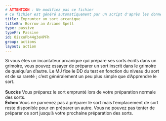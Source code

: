 ```yaml
---
# ATTENTION : Ne modifiez pas ce fichier
# Ce fichier est généré automatiquement par un script d'après les données du module Foundry VTT officiel et de sa traduction
title: Emprunter un sort arcanique
titleEn: Borrow an Arcane Spell
type: passive
typeFr: Passive
id: OizxuPb44g3eHPFh
group: actions
layout: action
---
```

<p><span id="ctl00_MainContent_DetailedOutput">Si vous êtes un incantateur arcanique qui prépare ses sorts écrits dans un grimoire, vous pouvez essayer de préparer un sort inscrit dans le grimoire de quelqu’un d’autre. Le MJ fixe le DD du test en fonction du niveau du sort et de sa rareté ; c’est généralement un peu plus simple que d’Apprendre le sort.<br><br><strong>Succès</strong> Vous préparez le sort emprunté lors de votre préparation normale des sorts.<br><strong>Échec</strong>  Vous ne parvenez pas à préparer le sort mais l’emplacement de sort reste disponible pour en préparer un autre. Vous ne pouvez pas tenter de préparer ce sort jusqu’à votre prochaine préparation des sorts.&nbsp;</span></p>
